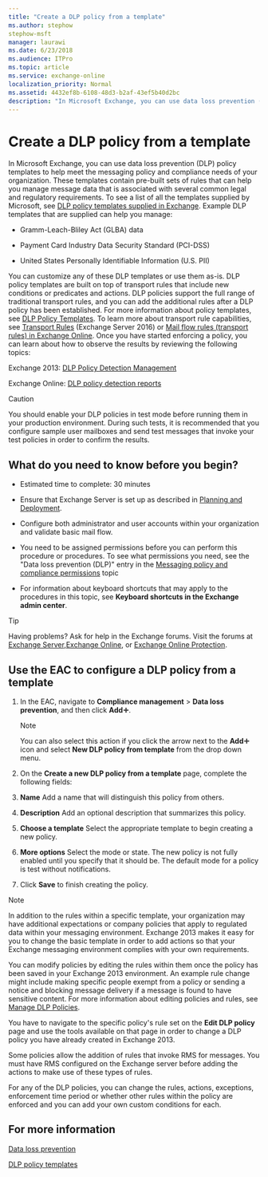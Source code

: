 ```yaml
---
title: "Create a DLP policy from a template"
ms.author: stephow
stephow-msft
manager: laurawi
ms.date: 6/23/2018
ms.audience: ITPro
ms.topic: article
ms.service: exchange-online
localization_priority: Normal
ms.assetid: 4432ef8b-6108-48d3-b2af-43ef5b40d2bc
description: "In Microsoft Exchange, you can use data loss prevention (DLP) policy templates to help meet the messaging policy and compliance needs of your organization. These templates contain pre-built sets of rules that can help you manage message data that is associated with several common legal and regulatory requirements. To see a list of all the templates supplied by Microsoft, see DLP policy templates supplied in Exchange. Example DLP templates that are supplied can help you manage:"
---
```


# Create a DLP policy from a template

In Microsoft Exchange, you can use data loss prevention (DLP) policy templates to help meet the messaging policy and compliance needs of your organization. These templates contain pre-built sets of rules that can help you manage message data that is associated with several common legal and regulatory requirements. To see a list of all the templates supplied by Microsoft, see [DLP policy templates supplied in Exchange](dlp-policy-templates.md). Example DLP templates that are supplied can help you manage:
  
- Gramm-Leach-Bliley Act (GLBA) data
    
- Payment Card Industry Data Security Standard (PCI-DSS)
    
- United States Personally Identifiable Information (U.S. PII)
    
You can customize any of these DLP templates or use them as-is. DLP policy templates are built on top of transport rules that include new conditions or predicates and actions. DLP policies support the full range of traditional transport rules, and you can add the additional rules after a DLP policy has been established. For more information about policy templates, see [DLP Policy Templates](http://technet.microsoft.com/library/c7b1a8e4-30d9-4409-85c5-f85ae023737d.aspx). To learn more about transport rule capabilities, see [Transport Rules](http://technet.microsoft.com/library/c3d2031c-fb7b-4866-8ae1-32928d0138ef.aspx) (Exchange Server 2016) or [Mail flow rules (transport rules) in Exchange Online](../../security-and-compliance/mail-flow-rules/mail-flow-rules.md). Once you have started enforcing a policy, you can learn about how to observe the results by reviewing the following topics:
  
Exchange 2013: [DLP Policy Detection Management](http://technet.microsoft.com/library/5c3f1cf6-d8c7-4d83-bb24-641ea9d50cbc.aspx)
  
Exchange Online: [DLP policy detection reports](http://technet.microsoft.com/library/84295dda-5bf7-4fa5-a1ee-3f761501cfe8.aspx)
  
> [!CAUTION]
> You should enable your DLP policies in test mode before running them in your production environment. During such tests, it is recommended that you configure sample user mailboxes and send test messages that invoke your test policies in order to confirm the results. 
  
## What do you need to know before you begin?

- Estimated time to complete: 30 minutes
    
- Ensure that Exchange Server is set up as described in [Planning and Deployment](http://technet.microsoft.com/library/692c59e3-f0b0-4cef-a66e-751aa740abae.aspx).
    
- Configure both administrator and user accounts within your organization and validate basic mail flow.
    
- You need to be assigned permissions before you can perform this procedure or procedures. To see what permissions you need, see the "Data loss prevention (DLP)" entry in the [Messaging policy and compliance permissions](http://technet.microsoft.com/library/ec4d3b9f-b85a-4cb9-95f5-6fc149c3899b.aspx) topic 
    
- For information about keyboard shortcuts that may apply to the procedures in this topic, see **Keyboard shortcuts in the Exchange admin center**.
    
> [!TIP]
> Having problems? Ask for help in the Exchange forums. Visit the forums at [Exchange Server](https://go.microsoft.com/fwlink/p/?linkId=60612),[Exchange Online](https://go.microsoft.com/fwlink/p/?linkId=267542), or [Exchange Online Protection](https://go.microsoft.com/fwlink/p/?linkId=285351). 
  
## Use the EAC to configure a DLP policy from a template

1. In the EAC, navigate to **Compliance management** \> **Data loss prevention**, and then click **Add**![Add Icon](../../media/ITPro_EAC_AddIcon.gif).
    
    > [!NOTE]
    > You can also select this action if you click the arrow next to the **Add**![Add Icon](../../media/ITPro_EAC_AddIcon.gif) icon and select **New DLP policy from template** from the drop down menu. 
  
2. On the **Create a new DLP policy from a template** page, complete the following fields: 
    
1. **Name** Add a name that will distinguish this policy from others. 
    
2. **Description** Add an optional description that summarizes this policy. 
    
3. **Choose a template** Select the appropriate template to begin creating a new policy. 
    
4. **More options** Select the mode or state. The new policy is not fully enabled until you specify that it should be. The default mode for a policy is test without notifications. 
    
5. Click **Save** to finish creating the policy. 
    
> [!NOTE]
> In addition to the rules within a specific template, your organization may have additional expectations or company policies that apply to regulated data within your messaging environment. Exchange 2013 makes it easy for you to change the basic template in order to add actions so that your Exchange messaging environment complies with your own requirements. 
  
You can modify policies by editing the rules within them once the policy has been saved in your Exchange 2013 environment. An example rule change might include making specific people exempt from a policy or sending a notice and blocking message delivery if a message is found to have sensitive content. For more information about editing policies and rules, see [Manage DLP Policies](http://technet.microsoft.com/library/ba81fabd-7f7f-4ef7-968f-ce851ada9d70.aspx). 
  
You have to navigate to the specific policy's rule set on the **Edit DLP policy** page and use the tools available on that page in order to change a DLP policy you have already created in Exchange 2013. 
  
Some policies allow the addition of rules that invoke RMS for messages. You must have RMS configured on the Exchange server before adding the actions to make use of these types of rules.
  
For any of the DLP policies, you can change the rules, actions, exceptions, enforcement time period or whether other rules within the policy are enforced and you can add your own custom conditions for each.
  
## For more information

[Data loss prevention](data-loss-prevention.md)
  
[DLP policy templates](http://technet.microsoft.com/library/c7b1a8e4-30d9-4409-85c5-f85ae023737d.aspx)
  

